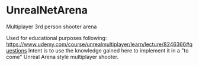 # UnrealNetArena
Multiplayer 3rd person shooter arena

Used for educational purposes following: https://www.udemy.com/course/unrealmultiplayer/learn/lecture/8246366#questions
Intent is to use the knowledge gained here to implement it in a "to come" Unreal Arena style multiplayer shooter.
